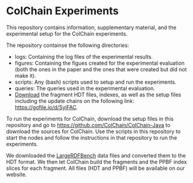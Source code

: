 # ColChain Experiments
This repository contains information, supplementary material, and the experimental setup for the ColChain experiments.

The repository containse the following directories:

* logs: Containing the log files of the experimental results.
* figures: Containing the figues created for the experimental evaluation (both the ones in the paper and the ones that were created but did not make it).
* scripts: Any (bash) scripts used to setup and run the experiments.
* queries: The queries used in the experimental evaluation.
* [Download](https://gofile.io/d/63MweG) the fragment HDT files, indexes, as well as the setup files including the update chains on the following link: https://gofile.io/d/SyjFAC.

To run the experiments for ColChain, download the setup files in this repository and go to https://github.com/ColChain/ColChain-Java to download the sources for ColChain. Use the scripts in this repository to start the nodes and follow the instructions in that repository to run the experiments.

We downloaded the [LargeRDFBench](https://github.com/dice-group/LargeRDFBench) data files and converted them to the HDT format. We then let ColChain build the fragments and the PPBF index slices for each fragment. All files (HDT and PPBF) will be available on our website.

